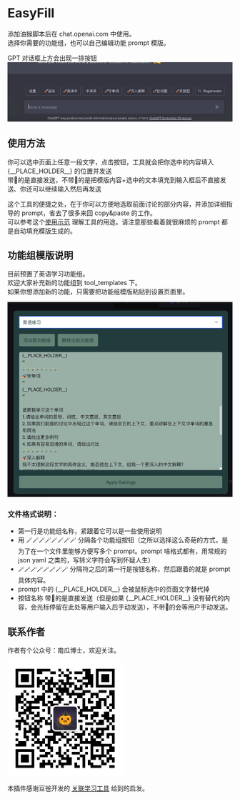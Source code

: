 # EasyFill  

添加油猴脚本后在 chat.openai.com 中使用。  
选择你需要的功能组，也可以自己编辑功能 prompt 模版。  

GPT 对话框上方会出现一排按钮  
![按钮](imgs/buttons.png)

## 使用方法  
你可以选中页面上任意一段文字，点击按钮，工具就会把你选中的内容填入 {\_\_PLACE_HOLDER\_\_} 的位置并发送  
带🚀的是直接发送，不带🚀的是把模版内容+选中的文本填充到输入框后不直接发送、你还可以继续输入然后再发送  

这个工具的便捷之处，在于你可以方便地选取前面讨论的部分内容，并添加详细指导的 prompt，省去了很多来回 copy&paste 的工作。  
可以参考这个[使用示范](https://chat.openai.com/share/56c0665b-7265-47ac-b40a-774bf3fc557e) 理解工具的用途。请注意那些看着就很麻烦的 prompt 都是自动填充模版生成的。

## 功能组模版说明
目前预置了英语学习功能组。    
欢迎大家补充新的功能组到 tool_templates 下。  
如果你想添加新的功能，只需要把功能组模版粘贴到设置页面里。    

![设置页面](imgs/edit_settings.png)

### 文件格式说明：

* 第一行是功能组名称，紧跟着它可以是一些使用说明
* 用 🪄🪄🪄🪄🪄🪄🪄🪄 分隔各个功能组按钮（之所以选择这么奇葩的方式，是为了在一个文件里能够方便写多个 prompt。prompt 啥格式都有，用常规的 json yaml 之类的，写转义字符会写到怀疑人生）
* 🪄🪄🪄🪄🪄🪄🪄🪄 分隔符之后的第一行是按钮名称，然后跟着的就是 prompt 具体内容。
* prompt 中的 {\_\_PLACE_HOLDER\_\_} 会被鼠标选中的页面文字替代掉
* 按钮名称 带🚀的是直接发送（但是如果 {\_\_PLACE_HOLDER\_\_} 没有替代的内容，会光标停留在此处等用户输入后手动发送），不带🚀的会等用户手动发送。


## 联系作者
作者有个公众号：南瓜博士，欢迎关注。

![南瓜博士](imgs/qrcode.jpeg)  

本插件感谢豆爸开发的 [关联学习工具](https://waytoagi.feishu.cn/wiki/XMgawFyCVimUSTkeJvHckF9inLc) 给到的启发。